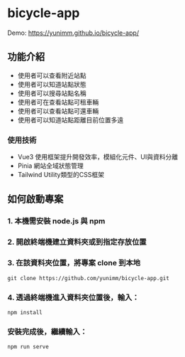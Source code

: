 # bicycle-app
Demo: https://yunimm.github.io/bicycle-app/
## 功能介紹
- 使用者可以查看附近站點
- 使用者可以知道站點狀態
- 使用者可以搜尋站點名稱
- 使用者可在查看站點可租車輛
- 使用者可以查看站點可還車輛
- 使用者可以知道站點距離目前位置多遠
### 使用技術
- Vue3 使用框架提升開發效率，模組化元件、UI與資料分離
- Pinia 網站全域狀態管理
- Tailwind Utility類型的CSS框架
## 如何啟動專案
### 1. 本機需安裝 node.js 與 npm
### 2. 開啟終端機建立資料夾或到指定存放位置
### 3. 在該資料夾位置，將專案 clone 到本地
```
git clone https://github.com/yunimm/bicycle-app.git
```
### 4. 透過終端機進入資料夾位置後，輸入：
```
npm install
```

### 安裝完成後，繼續輸入：
```
npm run serve
